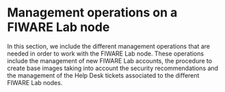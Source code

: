 # Management operations on a FIWARE Lab node

In this section, we include the different management operations that
are needed in order to work with the FIWARE Lab node. These operations
include the management of new FIWARE Lab accounts, the procedure to
create base images taking into account the security recommendations and
the management of the Help Desk tickets associated to the different FIWARE
Lab nodes.
